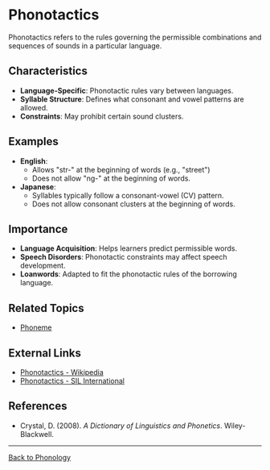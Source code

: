 # Phonotactics

Phonotactics refers to the rules governing the permissible combinations and sequences of sounds in a particular language.

## Characteristics

- **Language-Specific**: Phonotactic rules vary between languages.
- **Syllable Structure**: Defines what consonant and vowel patterns are allowed.
- **Constraints**: May prohibit certain sound clusters.

## Examples

- **English**:
  - Allows "str-" at the beginning of words (e.g., "street")
  - Does not allow "ng-" at the beginning of words.
- **Japanese**:
  - Syllables typically follow a consonant-vowel (CV) pattern.
  - Does not allow consonant clusters at the beginning of words.

## Importance

- **Language Acquisition**: Helps learners predict permissible words.
- **Speech Disorders**: Phonotactic constraints may affect speech development.
- **Loanwords**: Adapted to fit the phonotactic rules of the borrowing language.

## Related Topics

- [Phoneme](../Core/Phoneme.md)

## External Links

- [Phonotactics - Wikipedia](https://en.wikipedia.org/wiki/Phonotactics)
- [Phonotactics - SIL International](https://glossary.sil.org/term/phonotactics)

## References

- Crystal, D. (2008). *A Dictionary of Linguistics and Phonetics*. Wiley-Blackwell.

---

[Back to Phonology](README.md)
